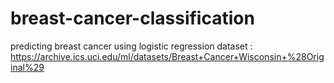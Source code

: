 # breast-cancer-classification
predicting breast cancer using logistic regression 
dataset : https://archive.ics.uci.edu/ml/datasets/Breast+Cancer+Wisconsin+%28Original%29
